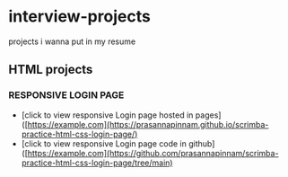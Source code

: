 # interview-projects
projects i wanna put in my resume

## HTML projects
### RESPONSIVE LOGIN PAGE
- [click to view responsive Login page hosted in pages]([https://example.com](https://prasannapinnam.github.io/scrimba-practice-html-css-login-page/)
- [click to view responsive Login page code in github]([https://example.com](https://github.com/prasannapinnam/scrimba-practice-html-css-login-page/tree/main)


